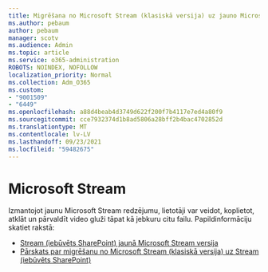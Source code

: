 ```yaml
---
title: Migrēšana no Microsoft Stream (klasiskā versija) uz jauno Microsoft Stream
ms.author: pebaum
author: pebaum
manager: scotv
ms.audience: Admin
ms.topic: article
ms.service: o365-administration
ROBOTS: NOINDEX, NOFOLLOW
localization_priority: Normal
ms.collection: Adm_O365
ms.custom:
- "9001509"
- "6449"
ms.openlocfilehash: a88d4beab4d3749d622f200f7b4117e7ed4a80f9
ms.sourcegitcommit: cce7932374d1b8ad5806a28bff2b4bac4702852d
ms.translationtype: MT
ms.contentlocale: lv-LV
ms.lasthandoff: 09/23/2021
ms.locfileid: "59482675"
---
```

# <a name="microsoft-stream"></a>Microsoft Stream

Izmantojot jaunu Microsoft Stream redzējumu, lietotāji var veidot, koplietot, atklāt un pārvaldīt video gluži tāpat kā jebkuru citu failu. Papildinformāciju skatiet rakstā:

- [Stream (iebūvēts SharePoint) jaunā Microsoft Stream versija](https://docs.microsoft.com/stream/streamnew/new-stream)
- [Pārskats par migrēšanu no Microsoft Stream (klasiskā versija) uz Stream (iebūvēts SharePoint)](https://docs.microsoft.com/stream/streamnew/stream-classic-to-new-migration-overview)